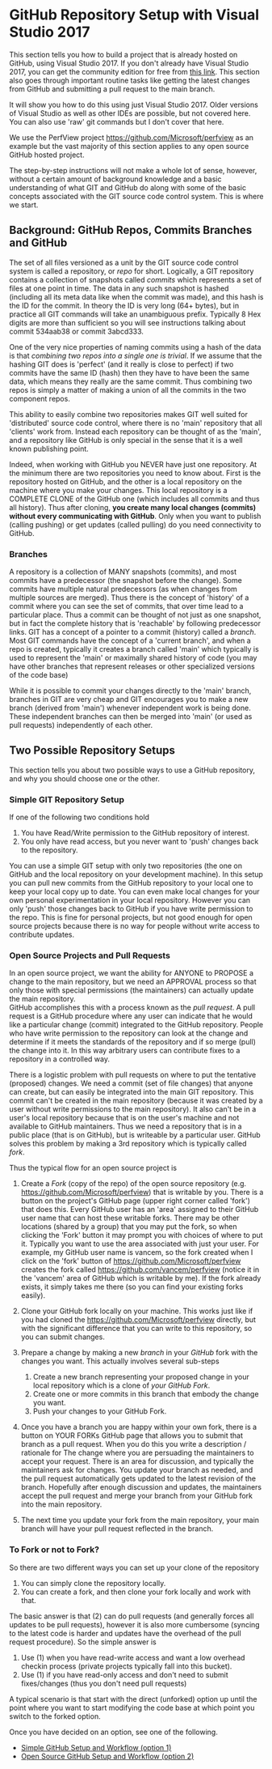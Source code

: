 # GitHub Repository Setup with Visual Studio 2017

This section tells you how to build a project that is already hosted on GitHub, 
using Visual Studio 2017. If you don't already have Visual Studio 2017, you 
can get the community edition for free from 
[this link](https://www.visualstudio.com/vs/community/).
This section also goes through important routine tasks like getting the latest 
changes from GitHub and submitting a pull request to the main branch.

It will show you how to do this using just Visual Studio 2017. Older versions 
of Visual Studio as well as other IDEs are possible, but not covered here.  
You can also use 'raw' git commands but I don't cover that here.  

We use the PerfView project https://github.com/Microsoft/perfview as an example but 
the vast majority of this section applies to any open source GitHub hosted project.  

The step-by-step instructions will not make a whole lot of sense, however, without
a certain amount of background knowledge and a basic understanding of what GIT
and GitHub do along with some of the basic concepts associated with the GIT source code
control system. This is where we start.  

## Background: GitHub Repos, Commits Branches and GitHub  

The set of all files versioned as a unit by the GIT source code control system is 
called a repository, or *repo* for short. Logically, a GIT repository contains a 
collection of snapshots called *commits* which represents a set of files at one
point in time. The data in any such snapshot is hashed (including all its meta
data like when the commit was made), and this hash is the ID for the commit.
In theory the ID is very long (64+ bytes), but in practice all
GIT commands will take an unambiguous prefix. Typically 8 Hex digits are more than
sufficient so you will see instructions talking about commit 534aab38 or commit 3abcd333. 

One of the very nice properties of naming commits using a hash of the data is
that *combining two repos into a single one is trivial*.  If we assume that the
hashing GIT does is 'perfect' (and it really is close to perfect) if two commits
have the same ID (hash) then they have to have been the same data, which means
they really are the same commit.   Thus combining two repos is simply a matter of making
a union of all the commits in the two component repos.    

This ability to easily combine two repositories makes GIT well suited for 'distributed'
source code control, where there is no 'main' repository that all 'clients' work 
from. Instead each repository can be thought of as the 'main', and a repository
like GitHub is only special in the sense that it is a well known publishing point.   

Indeed, when working with GitHub you NEVER have just one repository. At the minimum
there are two repositories you need to know about. First is the repository hosted
on GitHub, and the other is a local repository on the machine where you make your 
changes. This local repository is a COMPLETE CLONE of the GitHub one (which includes
all commits and thus all history). Thus after cloning, **you create many local 
changes (commits) without every communicating with GitHub**. Only when you want
to publish (calling pushing) or get updates (called pulling) do you need connectivity to GitHub.    

### Branches

A repository is a collection of MANY snapshots (commits), and most commits have a 
predecessor (the snapshot before the change). Some commits have multiple natural 
predecessors (as when changes from multiple sources are merged). Thus there is
the concept of 'history' of a commit where you can see the set of commits, that 
over time lead to a particular place. Thus a commit can be thought of not just
as one snapshot, but in fact the complete history that is 'reachable' by following
predecessor links. GIT has a concept of a pointer to a commit (history) called
a *branch*. Most GIT commands have the concept of a 'current branch', and 
when a repo is created, typically it creates a branch called 'main' which typically
is used to represent the 'main' or maximally shared history of code (you may 
have other branches that represent releases or other specialized versions of the
code base)

While it is possible to commit your changes directly to the 'main' branch, 
branches in GIT are very cheap and GIT encourages you to make a new branch (derived
from 'main') whenever independent work is being done.   These independent branches 
can then be merged into 'main' (or used as pull requests) independently
of each other. 

## Two Possible Repository Setups

This section tells you about two possible ways to use a GitHub repository, and why
you should choose one or the other.   

### Simple GIT Repository Setup

If one of the following two conditions hold

1. You have Read/Write permission to the GitHub repository of interest.
2. You only have read access, but you never want to 'push' changes back to the repository.  

You can use a simple GIT setup with only two repositories (the one on GitHub and the local
repository on your development machine). In this setup you can pull new commits
from the GitHub repository to your local one to keep your local copy up to date.
You can even make local changes for your own personal experimentation in your local repository.
However you can only 'push' those changes back to GitHub if you have write permission to
the repo.  This is fine for personal projects, but not good enough for open source projects
because there is no way for people without write access to contribute updates.    

### Open Source Projects and Pull Requests

In an open source project, we want the ability for ANYONE to PROPOSE a change 
to the main repository, but we need an APPROVAL process so that only those with
special permissions (the maintainers) can actually update the main repository.  
GitHub accomplishes this with a process known as the *pull request*. A pull request
is a GitHub procedure where any user can indicate that he would like a particular change
(commit) integrated to the GitHub repository. People who have write permission
to the repository can look at the change and determine if it meets
the standards of the repository and if so merge (pull) the change into it. In this way
arbitrary users can contribute fixes to a repository in a controlled way.   
   
There is a logistic problem with pull requests on where to put the tentative (proposed)
changes.   We need a commit (set of file changes) that anyone can create, but can 
easily be integrated into the main GIT repository. This commit can't be created in the 
main repository (because it was created by a user without write permissions to the main repository). It also 
can't be in a user's local repository because that is on the user's machine and
not available to GitHub maintainers. Thus we need a repository that is in a public place 
(that is on GitHub), but is writeable by a particular user. GitHub solves this problem 
by making a 3rd repository which is typically called *fork*.   

Thus the typical flow for an open source project is 

 1. Create a *Fork* (copy of the repo) of the open source repository (e.g. https://github.com/Microsoft/perfview) 
 that is writable by you. There is a button on the project's GitHub page (upper right corner called 'fork') that does
 this. Every GitHub user has an 'area' assigned to their GitHub user name that can host these writable forks. There may
 be other locations (shared by a group) that you may put the fork, so when clicking the 'Fork' button it may prompt 
 you with choices of where to put it. Typically you want to use the area associated with just your user.  For example, my
 GitHub user name is vancem, so the fork created when I click on the 'fork' button of https://github.com/Microsoft/perfview creates 
 the fork called https://github.com/vancem/perfview (notice it in the 'vancem' area of GitHub which is writable by me).
 If the fork already exists, it simply takes me there (so you can find your existing forks easily).

 2. Clone your GitHub fork locally on your machine. This works just like if you had cloned the
 https://github.com/Microsoft/perfview directly, but with the significant difference that you can write 
 to this repository, so you can submit changes.

 3. Prepare a change by making a new *branch* in your *GitHub* fork with the changes you want. This actually
 involves several sub-steps 
    1. Create a new branch representing your proposed change in your local repository which is a clone of *your GitHub Fork*.
	  2. Create one or more commits in this branch that embody the change you want.  
	  3. Push your changes to your GitHub Fork.   

 4. Once you have a branch you are happy within your own fork, there is a button on YOUR FORKs GitHub page that 
 allows you to submit that branch as a pull request. When you do this you write a description / rationale for The
 change where you are persuading the maintainers to accept your request.   There is an area for discussion, and typically
 the maintainers ask for changes. You update your branch as needed, and the pull request automatically gets updated
 to the latest revision of the branch. Hopefully after enough discussion and updates, the maintainers accept
 the pull request and merge your branch from your GitHub fork into the main repository.  

 5. The next time you update your fork from the main repository, your main branch will have your pull request reflected in 
 the branch.  
   
### To Fork or not to Fork?

 So there are two different ways you can set up your clone of the repository

 1. You can simply clone the repository locally.
 2. You can create a fork, and then clone your fork locally and work with that. 

The basic answer is that (2) can do pull requests (and generally forces all updates to be pull requests), 
however it is also more cumbersome (syncing to the latest code is harder and updates have the overhead of the
pull request procedure). So the simple answer is

1. Use (1) when you have read-write access and want a low overhead checkin process (private projects typically fall into this bucket).
2. Use (1) if you have read-only access and don't need to submit fixes/changes (thus you don't need pull requests)

A typical scenario is that start with the direct (unforked) option up until the point where you want to start modifying the 
code base at which point you switch to the forked option. 

Once you have decided on an option, see one of the following.   

  * [Simple GitHub Setup and Workflow (option 1)](SimpleGitWorkflow.md)
  * [Open Source GitHub Setup and Workflow (option 2)](OpenSourceGitWorkflow.md)
